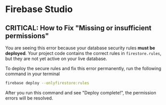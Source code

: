 # Firebase Studio

## **CRITICAL: How to Fix "Missing or insufficient permissions"**

You are seeing this error because your database security rules **must be deployed**. Your project code contains the correct rules in `firestore.rules`, but they are not yet active on your live database.

To deploy the secure rules and fix this error permanently, run the following command in your terminal

```bash
firebase deploy --onlyfirestore:rules
```

After you run this command and see "Deploy complete!", the permission errors will be resolved.
